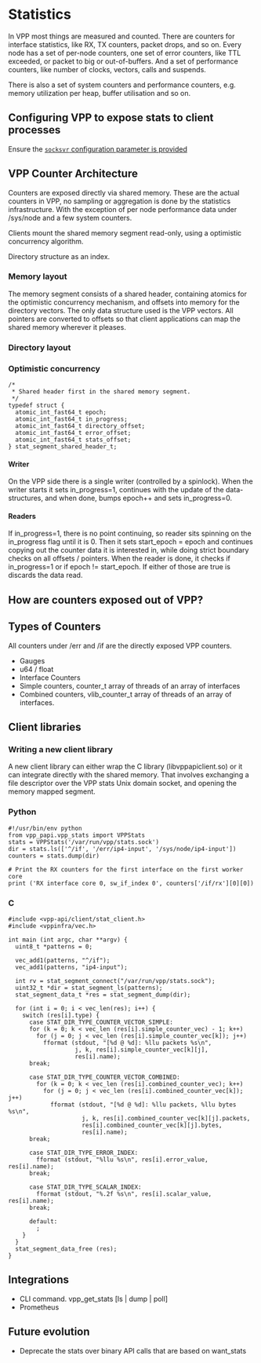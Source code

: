# Statistics

In VPP most things are measured and counted. There are counters for interface statistics, like RX, TX counters, packet drops, and so on. Every node has a set of per-node counters, one set of error counters, like TTL exceeded, or packet to big or out-of-buffers. And a set of performance counters, like number of clocks, vectors, calls and suspends.

There is also a set of system counters and performance counters, e.g. memory utilization per heap, buffer utilisation and so on.
## Configuring VPP to expose stats to client processes
Ensure the [`socksvr` configuration parameter is provided](https://wiki.fd.io/view/VPP/Command-line_Arguments#statseg_.7B_..._.7D)
## VPP Counter Architecture

Counters are exposed directly via shared memory. These are the actual counters in VPP, no sampling or aggregation is done by the statistics infrastructure. With the exception of per node performance data under /sys/node and a few system counters.


Clients mount the shared memory segment read-only, using a optimistic concurrency algorithm.

Directory structure as an index.

### Memory layout

The memory segment consists of a shared header, containing atomics for the optimistic concurrency mechanism, and offsets into memory for the directory vectors. The only data structure used is the VPP vectors. All pointers are converted to offsets so that client applications can map the shared memory wherever it pleases.

### Directory layout

### Optimistic concurrency

```
/*
 * Shared header first in the shared memory segment.
 */
typedef struct {
  atomic_int_fast64_t epoch;
  atomic_int_fast64_t in_progress;
  atomic_int_fast64_t directory_offset;
  atomic_int_fast64_t error_offset;
  atomic_int_fast64_t stats_offset;
} stat_segment_shared_header_t;

```

#### Writer
On the VPP side there is a single writer (controlled by a spinlock). When the writer starts it sets in_progress=1, continues with the update of the data-structures, and when done, bumps epoch++ and sets in_progress=0.

#### Readers
If in_progress=1, there is no point continuing, so reader sits spinning on the in_progress flag until it is 0. Then it sets start_epoch = epoch and continues copying out the counter data it is interested in, while doing strict boundary checks on all offsets / pointers. When the reader is done, it checks if in_progress=1 or if epoch != start_epoch. If either of those are true is discards the data read.

## How are counters exposed out of VPP?

## Types of Counters

All counters under /err and /if are the directly exposed VPP counters.

* Gauges
* u64 / float
* Interface Counters
 * Simple counters, counter_t array of threads of an array of interfaces
 * Combined counters, vlib_counter_t array of threads of an array of interfaces.


## Client libraries
### Writing a new client library
A new client library can either wrap the C library (libvppapiclient.so) or it can integrate directly with the shared memory. That involves exchanging a file descriptor over the VPP stats Unix domain socket, and opening the memory mapped segment.

### Python

```
#!/usr/bin/env python
from vpp_papi.vpp_stats import VPPStats
stats = VPPStats('/var/run/vpp/stats.sock')
dir = stats.ls(['^/if', '/err/ip4-input', '/sys/node/ip4-input'])
counters = stats.dump(dir)

# Print the RX counters for the first interface on the first worker core
print ('RX interface core 0, sw_if_index 0', counters['/if/rx'][0][0])

```
### C
```
#include <vpp-api/client/stat_client.h>
#include <vppinfra/vec.h>

int main (int argc, char **argv) {
  uint8_t *patterns = 0;

  vec_add1(patterns, "^/if");
  vec_add1(patterns, "ip4-input");

  int rv = stat_segment_connect("/var/run/vpp/stats.sock");
  uint32_t *dir = stat_segment_ls(patterns);
  stat_segment_data_t *res = stat_segment_dump(dir);

  for (int i = 0; i < vec_len(res); i++) {
    switch (res[i].type) {
      case STAT_DIR_TYPE_COUNTER_VECTOR_SIMPLE:
      for (k = 0; k < vec_len (res[i].simple_counter_vec) - 1; k++)
        for (j = 0; j < vec_len (res[i].simple_counter_vec[k]); j++)
          fformat (stdout, "[%d @ %d]: %llu packets %s\n",
                   j, k, res[i].simple_counter_vec[k][j],
                   res[i].name);
      break;

      case STAT_DIR_TYPE_COUNTER_VECTOR_COMBINED:
        for (k = 0; k < vec_len (res[i].combined_counter_vec); k++)
          for (j = 0; j < vec_len (res[i].combined_counter_vec[k]); j++)
            fformat (stdout, "[%d @ %d]: %llu packets, %llu bytes %s\n",
                     j, k, res[i].combined_counter_vec[k][j].packets,
                     res[i].combined_counter_vec[k][j].bytes,
                     res[i].name);
      break;

      case STAT_DIR_TYPE_ERROR_INDEX:
        fformat (stdout, "%llu %s\n", res[i].error_value, res[i].name);
      break;

      case STAT_DIR_TYPE_SCALAR_INDEX:
        fformat (stdout, "%.2f %s\n", res[i].scalar_value, res[i].name);
      break;

      default:
        ;
    }
  }
  stat_segment_data_free (res);
}
```

## Integrations
* CLI command. vpp_get_stats [ls | dump | poll]
* Prometheus

## Future evolution
* Deprecate the stats over binary API calls that are based on want_stats
